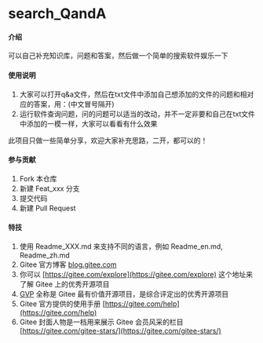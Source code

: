 # search_QandA

#### 介绍
可以自己补充知识库，问题和答案，然后做一个简单的搜索软件娱乐一下


#### 使用说明

1.  大家可以打开q&a文件，然后在txt文件中添加自己想添加的文件的问题和相对应的答案，用：(中文冒号隔开)
2.  运行软件查询问题，问的问题可以适当的改动，并不一定非要和自己在txt文件中添加的一模一样，大家可以看看有什么效果

此项目只做一些简单分享，欢迎大家补充思路，二开，都可以的！

#### 参与贡献

1.  Fork 本仓库
2.  新建 Feat_xxx 分支
3.  提交代码
4.  新建 Pull Request


#### 特技

1.  使用 Readme\_XXX.md 来支持不同的语言，例如 Readme\_en.md, Readme\_zh.md
2.  Gitee 官方博客 [blog.gitee.com](https://blog.gitee.com)
3.  你可以 [https://gitee.com/explore](https://gitee.com/explore) 这个地址来了解 Gitee 上的优秀开源项目
4.  [GVP](https://gitee.com/gvp) 全称是 Gitee 最有价值开源项目，是综合评定出的优秀开源项目
5.  Gitee 官方提供的使用手册 [https://gitee.com/help](https://gitee.com/help)
6.  Gitee 封面人物是一档用来展示 Gitee 会员风采的栏目 [https://gitee.com/gitee-stars/](https://gitee.com/gitee-stars/)
